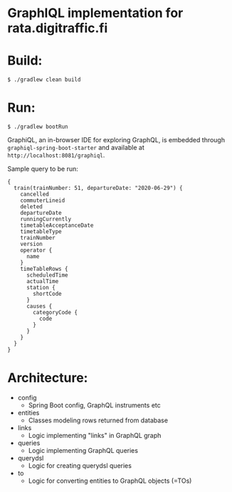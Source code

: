 # GraphlQL implementation for rata.digitraffic.fi

# Build:
```
$ ./gradlew clean build
```

# Run:
```
$ ./gradlew bootRun
```

GraphiQL, an in-browser IDE for exploring GraphQL, is embedded through `graphiql-spring-boot-starter`
and available at `http://localhost:8081/graphiql`.

Sample query to be run:

```
{
  train(trainNumber: 51, departureDate: "2020-06-29") {
    cancelled
    commuterLineid
    deleted
    departureDate
    runningCurrently
    timetableAcceptanceDate
    timetableType
    trainNumber
    version
    operator {
      name
    }
    timeTableRows {
      scheduledTime
      actualTime
      station {
        shortCode
      }
      causes {
        categoryCode {
          code
        }
      }
    }
  }
}

```

# Architecture:
* config
    * Spring Boot config, GraphQL instruments etc
* entities
    * Classes modeling rows returned from database
* links
    * Logic implementing "links" in GraphQL graph
* queries
    * Logic implementing GraphQL queries
* querydsl
    * Logic for creating querydsl queries
* to
    * Logic for converting entities to GraphQL objects (=TOs)

